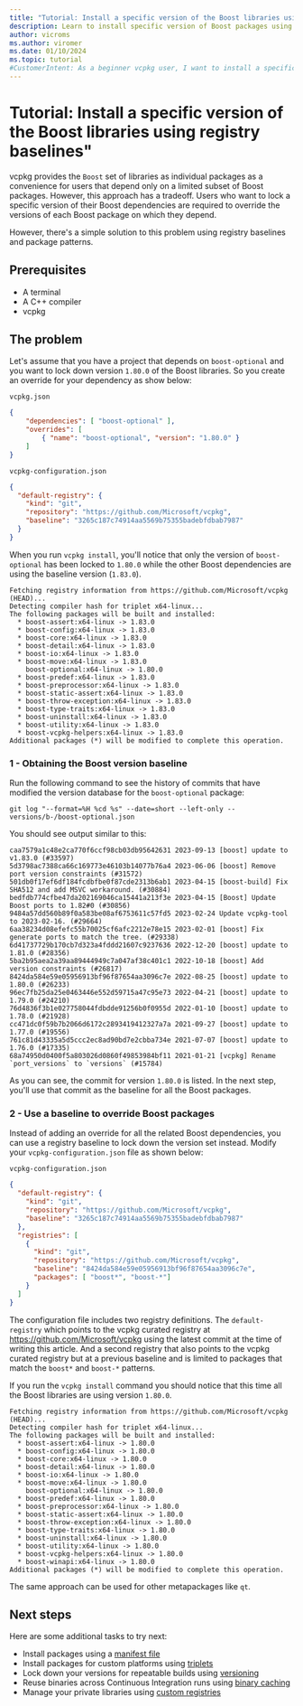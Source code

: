 ```yaml
---
title: "Tutorial: Install a specific version of the Boost libraries using registry baselines"
description: Learn to install specific version of Boost packages using a baseline.
author: vicroms
ms.author: viromer
ms.date: 01/10/2024
ms.topic: tutorial
#CustomerIntent: As a beginner vcpkg user, I want to install a specific version set of the Boost libraries
---
```

# Tutorial: Install a specific version of the Boost libraries using registry baselines"

vcpkg provides the `Boost` set of libraries as individual packages as a
convenience for users that depend only on a limited subset of Boost packages.
However, this approach has a tradeoff. Users who want to lock a specific
version of their Boost dependencies are required to override the versions of
each Boost package on which they depend.

However, there's a simple solution to this problem using registry baselines and
package patterns.

## Prerequisites

* A terminal
* A C++ compiler
* vcpkg

## The problem

Let's assume that you have a project that depends on `boost-optional` and you
want to lock down version `1.80.0` of the Boost libraries. So you create an
override for your dependency as show below:

`vcpkg.json`

```json
{
    "dependencies": [ "boost-optional" ],
    "overrides": [
        { "name": "boost-optional", "version": "1.80.0" }
    ]
}
```

`vcpkg-configuration.json`

```json
{
  "default-registry": {
    "kind": "git",
    "repository": "https://github.com/Microsoft/vcpkg",
    "baseline": "3265c187c74914aa5569b75355badebfdbab7987"
  }
}
```

When you run `vcpkg install`, you'll notice that only the version of
`boost-optional` has been locked to `1.80.0` while the other Boost dependencies
are using the baseline version (`1.83.0`). 

```console
Fetching registry information from https://github.com/Microsoft/vcpkg (HEAD)...
Detecting compiler hash for triplet x64-linux...
The following packages will be built and installed:
  * boost-assert:x64-linux -> 1.83.0
  * boost-config:x64-linux -> 1.83.0
  * boost-core:x64-linux -> 1.83.0
  * boost-detail:x64-linux -> 1.83.0
  * boost-io:x64-linux -> 1.83.0
  * boost-move:x64-linux -> 1.83.0
    boost-optional:x64-linux -> 1.80.0
  * boost-predef:x64-linux -> 1.83.0
  * boost-preprocessor:x64-linux -> 1.83.0
  * boost-static-assert:x64-linux -> 1.83.0
  * boost-throw-exception:x64-linux -> 1.83.0
  * boost-type-traits:x64-linux -> 1.83.0
  * boost-uninstall:x64-linux -> 1.83.0
  * boost-utility:x64-linux -> 1.83.0
  * boost-vcpkg-helpers:x64-linux -> 1.83.0
Additional packages (*) will be modified to complete this operation.
```

### 1 - Obtaining the Boost version baseline

Run the following command to see the history of commits that have modified the
version database for the `boost-optional` package:

```Console
git log "--format=%H %cd %s" --date=short --left-only -- versions/b-/boost-optional.json
```

You should see output similar to this:

```Console
caa7579a1c48e2ca770f6ccf98cb03db95642631 2023-09-13 [boost] update to v1.83.0 (#33597)
5d3798ac7388ca66c169773e46103b14077b76a4 2023-06-06 [boost] Remove port version constraints (#31572)
501db0f17ef6df184fcdbfbe0f87cde2313b6ab1 2023-04-15 [boost-build] Fix SHA512 and add MSVC workaround. (#30884)
bedfdb774cfbe47da202169046ca15441a213f3e 2023-04-15 [Boost] Update Boost ports to 1.82#0 (#30856)
9484a57dd560b89f0a583be08af6753611c57fd5 2023-02-24 Update vcpkg-tool to 2023-02-16. (#29664)
6aa38234d08efefc55b70025cf6afc2212e78e15 2023-02-01 [boost] Fix generate ports to match the tree. (#29338)
6d41737729b170cb7d323a4fddd21607c9237636 2022-12-20 [boost] update to 1.81.0 (#28356)
5ba2b95aea2a39aa89444949c7a047af38c401c1 2022-10-18 [boost] Add version constraints (#26817)
8424da584e59e05956913bf96f87654aa3096c7e 2022-08-25 [boost] update to 1.80.0 (#26233)
96ec7fb25da25e0463446e552d59715a47c95e73 2022-04-21 [boost] update to 1.79.0 (#24210)
76d4836f3b1e027758044fdbdde91256b0f0955d 2022-01-10 [boost] update to 1.78.0 (#21928)
cc471dc0f59b7b2066d6172c2893419412327a7a 2021-09-27 [boost] update to 1.77.0 (#19556)
761c81d43335a5d5ccc2ec8ad90bd7e2cbba734e 2021-07-07 [boost] update to 1.76.0 (#17335)
68a74950d0400f5a803026d0860f49853984bf11 2021-01-21 [vcpkg] Rename `port_versions` to `versions` (#15784)
```

As you can see, the commit for version `1.80.0` is listed. In the next step,
you'll use that commit as the baseline for all the Boost packages.

### 2 - Use a baseline to override Boost packages

Instead of adding an override for all the related Boost dependencies, you can use
a registry baseline to lock down the version set instead. Modify your
`vcpkg-configuration.json` file as shown below:

`vcpkg-configuration.json`

```json
{
  "default-registry": {
    "kind": "git",
    "repository": "https://github.com/Microsoft/vcpkg",
    "baseline": "3265c187c74914aa5569b75355badebfdbab7987"
  },
  "registries": [
    {
      "kind": "git",
      "repository": "https://github.com/Microsoft/vcpkg",
      "baseline": "8424da584e59e05956913bf96f87654aa3096c7e",
      "packages": [ "boost*", "boost-*"]
    }
  ]
}
```

The configuration file includes two registry definitions. The `default-registry`
which points to the vcpkg curated registry at
<https://github.com/Microsoft/vcpkg> using the latest commit at the time of
writing this article. And a second registry that also points to the vcpkg
curated registry but at a previous baseline and is limited to packages that
match the `boost*` and `boost-*` patterns.

If you run the `vcpkg install` command you should notice that this time all the
Boost libraries are using version `1.80.0`.

```Console
Fetching registry information from https://github.com/Microsoft/vcpkg (HEAD)...
Detecting compiler hash for triplet x64-linux...
The following packages will be built and installed:
  * boost-assert:x64-linux -> 1.80.0
  * boost-config:x64-linux -> 1.80.0
  * boost-core:x64-linux -> 1.80.0
  * boost-detail:x64-linux -> 1.80.0
  * boost-io:x64-linux -> 1.80.0
  * boost-move:x64-linux -> 1.80.0
    boost-optional:x64-linux -> 1.80.0
  * boost-predef:x64-linux -> 1.80.0
  * boost-preprocessor:x64-linux -> 1.80.0
  * boost-static-assert:x64-linux -> 1.80.0
  * boost-throw-exception:x64-linux -> 1.80.0
  * boost-type-traits:x64-linux -> 1.80.0
  * boost-uninstall:x64-linux -> 1.80.0
  * boost-utility:x64-linux -> 1.80.0
  * boost-vcpkg-helpers:x64-linux -> 1.80.0
  * boost-winapi:x64-linux -> 1.80.0
Additional packages (*) will be modified to complete this operation.
```

The same approach can be used for other metapackages like `qt`.

## Next steps

Here are some additional tasks to try next:

* Install packages using a [manifest file](manifest-mode.md)
* Install packages for custom platforms using [triplets](../users/triplets.md)
* Lock down your versions for repeatable builds using [versioning](../users/versioning.concepts.md)
* Reuse binaries across Continuous Integration runs using [binary caching](../users/binarycaching.md)
* Manage your private libraries using [custom registries](../maintainers/registries.md)
